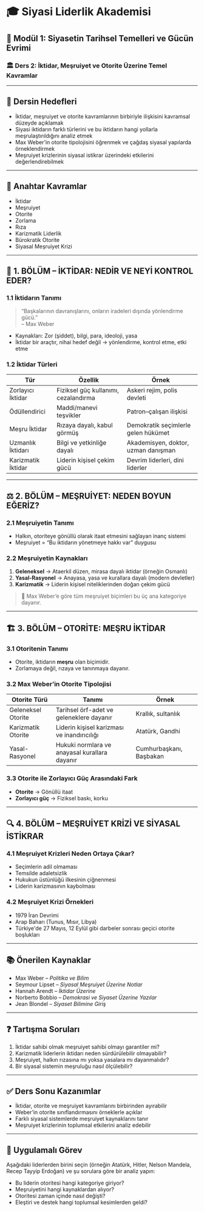 # 🎓 Siyasi Liderlik Akademisi

## 📘 Modül 1: Siyasetin Tarihsel Temelleri ve Gücün Evrimi

### 🏛️ Ders 2: İktidar, Meşruiyet ve Otorite Üzerine Temel Kavramlar

---

## 🎯 Dersin Hedefleri

- İktidar, meşruiyet ve otorite kavramlarının birbiriyle ilişkisini kavramsal düzeyde açıklamak
- Siyasi iktidarın farklı türlerini ve bu iktidarın hangi yollarla meşrulaştırıldığını analiz etmek
- Max Weber’in otorite tipolojisini öğrenmek ve çağdaş siyasal yapılarda örneklendirmek
- Meşruiyet krizlerinin siyasal istikrar üzerindeki etkilerini değerlendirebilmek

---

## 🧠 Anahtar Kavramlar

- İktidar
- Meşruiyet
- Otorite
- Zorlama
- Rıza
- Karizmatik Liderlik
- Bürokratik Otorite
- Siyasal Meşruiyet Krizi

---

## 🧭 1. BÖLÜM – İKTİDAR: NEDİR VE NEYİ KONTROL EDER?

### 1.1 İktidarın Tanımı

> “Başkalarının davranışlarını, onların iradeleri dışında yönlendirme gücü.”  
> – Max Weber

- Kaynakları: Zor (şiddet), bilgi, para, ideoloji, yasa
- İktidar bir araçtır, nihai hedef değil → yönlendirme, kontrol etme, etki etme

### 1.2 İktidar Türleri

| Tür                | Özellik                              | Örnek                               |
| ------------------ | ------------------------------------ | ----------------------------------- |
| Zorlayıcı İktidar  | Fiziksel güç kullanımı, cezalandırma | Askeri rejim, polis devleti         |
| Ödüllendirici      | Maddi/manevi teşvikler               | Patron–çalışan ilişkisi             |
| Meşru İktidar      | Rızaya dayalı, kabul görmüş          | Demokratik seçimlerle gelen hükümet |
| Uzmanlık İktidarı  | Bilgi ve yetkinliğe dayalı           | Akademisyen, doktor, uzman danışman |
| Karizmatik İktidar | Liderin kişisel çekim gücü           | Devrim liderleri, dini liderler     |

---

## ⚖️ 2. BÖLÜM – MEŞRUİYET: NEDEN BOYUN EĞERİZ?

### 2.1 Meşruiyetin Tanımı

- Halkın, otoriteye gönüllü olarak itaat etmesini sağlayan inanç sistemi
- Meşruiyet = “Bu iktidarın yönetmeye hakkı var” duygusu

### 2.2 Meşruiyetin Kaynakları

1. **Geleneksel** → Ataerkil düzen, mirasa dayalı iktidar (örneğin Osmanlı)
2. **Yasal-Rasyonel** → Anayasa, yasa ve kurallara dayalı (modern devletler)
3. **Karizmatik** → Liderin kişisel niteliklerinden doğan çekim gücü

> 📌 Max Weber’e göre tüm meşruiyet biçimleri bu üç ana kategoriye dayanır.

---

## 🏗️ 3. BÖLÜM – OTORİTE: MEŞRU İKTİDAR

### 3.1 Otoritenin Tanımı

- Otorite, iktidarın **meşru** olan biçimidir.
- Zorlamaya değil, rızaya ve tanınmaya dayanır.

### 3.2 Max Weber’in Otorite Tipolojisi

| Otorite Türü       | Tanımı                                        | Örnek                   |
| ------------------ | --------------------------------------------- | ----------------------- |
| Geleneksel Otorite | Tarihsel örf-adet ve geleneklere dayanır      | Krallık, sultanlık      |
| Karizmatik Otorite | Liderin kişisel karizması ve inandırıcılığı   | Atatürk, Gandhi         |
| Yasal-Rasyonel     | Hukuki normlara ve anayasal kurallara dayanır | Cumhurbaşkanı, Başbakan |

### 3.3 Otorite ile Zorlayıcı Güç Arasındaki Fark

- **Otorite** → Gönüllü itaat
- **Zorlayıcı güç** → Fiziksel baskı, korku

---

## 🔍 4. BÖLÜM – MEŞRUİYET KRİZİ VE SİYASAL İSTİKRAR

### 4.1 Meşruiyet Krizleri Neden Ortaya Çıkar?

- Seçimlerin adil olmaması
- Temsilde adaletsizlik
- Hukukun üstünlüğü ilkesinin çiğnenmesi
- Liderin karizmasının kaybolması

### 4.2 Meşruiyet Krizi Örnekleri

- 1979 İran Devrimi
- Arap Baharı (Tunus, Mısır, Libya)
- Türkiye'de 27 Mayıs, 12 Eylül gibi darbeler sonrası geçici otorite boşlukları

---

## 📚 Önerilen Kaynaklar

- Max Weber – _Politika ve Bilim_
- Seymour Lipset – _Siyasal Meşruiyet Üzerine Notlar_
- Hannah Arendt – _İktidar Üzerine_
- Norberto Bobbio – _Demokrasi ve Siyaset Üzerine Yazılar_
- Jean Blondel – _Siyaset Bilimine Giriş_

---

## ❓ Tartışma Soruları

1. İktidar sahibi olmak meşruiyet sahibi olmayı garantiler mi?
2. Karizmatik liderlerin iktidarı neden sürdürülebilir olmayabilir?
3. Meşruiyet, halkın rızasına mı yoksa yasalara mı dayanmalıdır?
4. Bir siyasal sistemin meşruluğu nasıl ölçülebilir?

---

## ✅ Ders Sonu Kazanımlar

- İktidar, otorite ve meşruiyet kavramlarını birbirinden ayırabilir
- Weber’in otorite sınıflandırmasını örneklerle açıklar
- Farklı siyasal sistemlerde meşruiyet kaynaklarını tanır
- Meşruiyet krizlerinin toplumsal etkilerini analiz edebilir

---

## 🧪 Uygulamalı Görev

Aşağıdaki liderlerden birini seçin (örneğin Atatürk, Hitler, Nelson Mandela, Recep Tayyip Erdoğan) ve şu sorulara göre bir analiz yapın:

- Bu liderin otoritesi hangi kategoriye giriyor?
- Meşruiyetini hangi kaynaklardan alıyor?
- Otoritesi zaman içinde nasıl değişti?
- Eleştiri ve destek hangi toplumsal kesimlerden geldi?
